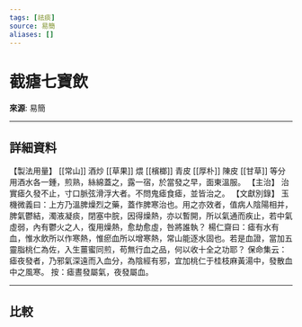 ```yaml
---
tags: [祛痰]
source: 易簡
aliases: []
---
```


# 截瘧七寶飲

**來源**: 易簡  

---

## 詳細資料
【製法用量】 [[常山]] 酒炒 [[草果]] 煨 [[檳榔]] 青皮 [[厚朴]] 陳皮 [[甘草]] 等分用酒水各一鍾，煎熟，絲綿蓋之，露一宿，於當發之早，面東溫服。
【主治】
治實瘧久發不止，寸口脈弦滑浮大者。不問鬼瘧食瘧，並皆治之。
【文獻別錄】
玉機微義曰：上方乃溫脾燥烈之藥，蓋作脾寒治也。用之亦效者，值病人陰陽相并，脾氣鬱結，濁液凝痰，閉塞中脘，因得燥熱，亦以暫開，所以氣通而疾止，若中氣虛弱，內有鬱火之人，復用燥熱，愈劫愈虛，咎將誰執？
楊仁齋曰：瘧有水有血，惟水飲所以作寒熱，惟瘀血所以增寒熱，常山能逐水固也。若是血證，當加五靈脂桃仁為佐，入生薑蜜同煎，苟無行血之品，何以收十全之功耶？
保命集云：瘧夜發者，乃邪氣深遠而入血分，為陰經有邪，宜加桃仁于桂枝麻黃湯中，發散血中之風寒。
按：瘧晝發屬氣，夜發屬血。

---

## 比較
